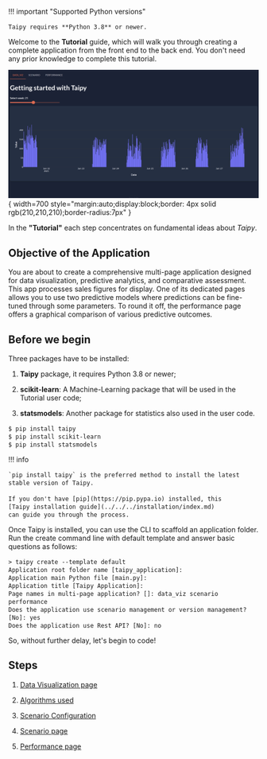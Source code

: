 !!! important "Supported Python versions"

    Taipy requires **Python 3.8** or newer.

Welcome to the **Tutorial** guide, which will walk you through creating a complete application 
from the front end to the back end. You don't need any prior knowledge to complete this tutorial.

![Tutorial application](step_01/overview.gif){ width=700 style="margin:auto;display:block;border: 4px solid rgb(210,210,210);border-radius:7px" }

In the **"Tutorial"** each step concentrates on fundamental ideas about *Taipy*.

## Objective of the Application

You are about to create a comprehensive multi-page application designed for data visualization, 
predictive analytics, and comparative assessment. This app processes sales figures for display. 
One of its dedicated pages allows you to use two predictive models where predictions can be 
fine-tuned through some parameters. To round it off, the performance page offers a graphical 
comparison of various predictive outcomes.

## Before we begin

Three packages have to be installed:

 1. **Taipy** package, it requires Python 3.8 or newer;

 2. **scikit-learn**: A Machine-Learning package that will be used in the Tutorial user code;

 3. **statsmodels**: Another package for statistics also used in the user code.

``` console
$ pip install taipy
$ pip install scikit-learn
$ pip install statsmodels
```

!!! info 

    `pip install taipy` is the preferred method to install the latest stable version of Taipy.
    
    If you don't have [pip](https://pip.pypa.io) installed, this 
    [Taipy installation guide](../../../installation/index.md)
    can guide you through the process.


Once Taipy is installed, you can use the CLI to scaffold an application folder. Run the create
command line with default template and answer basic questions as follows:

``` console
> taipy create --template default
Application root folder name [taipy_application]:
Application main Python file [main.py]:
Application title [Taipy Application]:
Page names in multi-page application? []: data_viz scenario performance
Does the application use scenario management or version management? [No]: yes
Does the application use Rest API? [No]: no
```


So, without further delay, let's begin to code!

## Steps

1. [Data Visualization page](step_01/step_01.md)

2. [Algorithms used](step_02/step_02.md)

3. [Scenario Configuration](step_03/step_03.md)

4. [Scenario page](step_04/step_04.md)

5. [Performance page](step_05/step_05.md)

